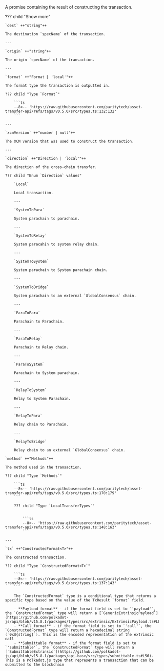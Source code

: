 A promise containing the result of constructing the transaction.

??? child "Show more"

    `dest` ++"string"++

    The destination `specName` of the transaction.

    ---

    `origin` ++"string"++

    The origin `specName` of the transaction.

    ---

    `format` ++"Format | 'local'"++

    The format type the transaction is outputted in.

    ??? child "Type `Format`"

        ```ts
        --8<-- 'https://raw.githubusercontent.com/paritytech/asset-transfer-api/refs/tags/v0.5.0/src/types.ts:132:132'
        ```

    ---

    `xcmVersion` ++"number | null"++

    The XCM version that was used to construct the transaction.

    ---

    `direction` ++"Direction | 'local'"++

    The direction of the cross-chain transfer.

    ??? child "Enum `Direction` values"

        `Local`

        Local transaction.

        ---

        `SystemToPara`

        System parachain to parachain.

        ---

        `SystemToRelay`

        System paracahin to system relay chain.

        ---

        `SystemToSystem`

        System parachain to System parachain chain.

        ---

        `SystemToBridge`

        System parachain to an external `GlobalConsensus` chain.
        
        ---

        `ParaToPara`

        Parachain to Parachain.

        ---

        `ParaToRelay`

        Parachain to Relay chain.

        ---
        
        `ParaToSystem`

        Parachain to System parachain.

        ---

        `RelayToSystem`

        Relay to System Parachain.

        ---

        `RelayToPara`

        Relay chain to Parachain.

        ---

        `RelayToBridge`

        Relay chain to an external `GlobalConsensus` chain.

    `method` ++"Methods"++

    The method used in the transaction.

    ??? child "Type `Methods`"

        ```ts
        --8<-- 'https://raw.githubusercontent.com/paritytech/asset-transfer-api/refs/tags/v0.5.0/src/types.ts:170:179'
        ```

        ??? child "Type `LocalTransferTypes`"


            ```ts
            --8<-- 'https://raw.githubusercontent.com/paritytech/asset-transfer-api/refs/tags/v0.5.0/src/types.ts:148:163'
            ```

    ---

    `tx` ++"ConstructedFormat<T>"++

    The constructed transaction.

    ??? child "Type `ConstructedFormat<T>`"

        ```ts
        --8<-- 'https://raw.githubusercontent.com/paritytech/asset-transfer-api/refs/tags/v0.5.0/src/types.ts:137:143'
        ```

        The `ConstructedFormat` type is a conditional type that returns a specific type based on the value of the TxResult `format` field.

        - **Payload format** - if the format field is set to `'payload'`, the `ConstructedFormat` type will return a [`GenericExtrinsicPayload`](https://github.com/polkadot-js/api/blob/v15.8.1/packages/types/src/extrinsic/ExtrinsicPayload.ts#L87)
        - **Call format** - if the format field is set to `'call'`, the `ConstructedFormat` type will return a hexadecimal string (`0x${string}`). This is the encoded representation of the extrinsic call
        - **Submittable format** - if the format field is set to `'submittable'`, the `ConstructedFormat` type will return a [`SubmittableExtrinsic`](https://github.com/polkadot-js/api/blob/v15.8.1/packages/api-base/src/types/submittable.ts#L56). This is a Polkadot.js type that represents a transaction that can be submitted to the blockchain
